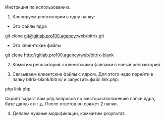Инстркция по использованию.

1. Клонируем репозитории в одну папку:

- Это файлы ядра

git clone git@gitlab.pro100.agency:web/bitrix.git

- Это клиентские файлы

git clone http://gitlab.pro100.agency/web/bitrix-blank

2. Комитим репозиторий с клиентскими файлами в новый репозиторий

3. Связываем клиентские файлы с ядром. Для этого надо перейти в папку
bitrix-blank/bitrix/
и запустить файл link.php:

php link.php

Скрипт задаст вам ряд вопросов по месторасположению папки ядра,
базе данных и т.д. После ответов он свяжет 2 папки.

4. Делаем нужные модификации, коммитим результат.
